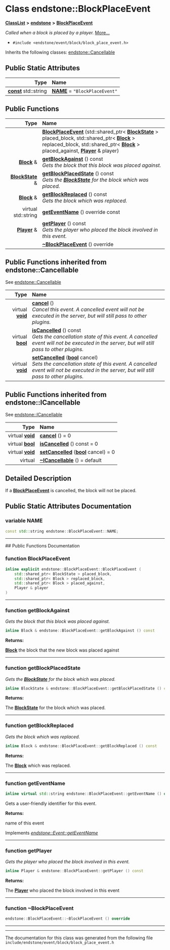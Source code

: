 

# Class endstone::BlockPlaceEvent



[**ClassList**](annotated.md) **>** [**endstone**](namespaceendstone.md) **>** [**BlockPlaceEvent**](classendstone_1_1BlockPlaceEvent.md)



_Called when a block is placed by a player._ [More...](#detailed-description)

* `#include <endstone/event/block/block_place_event.h>`



Inherits the following classes: [endstone::Cancellable](classendstone_1_1Cancellable.md)
































## Public Static Attributes

| Type | Name |
| ---: | :--- |
|  [**const**](classendstone_1_1Vector.md) std::string | [**NAME**](#variable-name)   = `"BlockPlaceEvent"`<br> |










































## Public Functions

| Type | Name |
| ---: | :--- |
|   | [**BlockPlaceEvent**](#function-blockplaceevent) (std::shared\_ptr&lt; [**BlockState**](classendstone_1_1BlockState.md) &gt; placed\_block, std::shared\_ptr&lt; [**Block**](classendstone_1_1Block.md) &gt; replaced\_block, std::shared\_ptr&lt; [**Block**](classendstone_1_1Block.md) &gt; placed\_against, [**Player**](classendstone_1_1Player.md) & player) <br> |
|  [**Block**](classendstone_1_1Block.md) & | [**getBlockAgainst**](#function-getblockagainst) () const<br>_Gets the block that this block was placed against._  |
|  [**BlockState**](classendstone_1_1BlockState.md) & | [**getBlockPlacedState**](#function-getblockplacedstate) () const<br>_Gets the_ [_**BlockState**_](classendstone_1_1BlockState.md) _for the block which was placed._ |
|  [**Block**](classendstone_1_1Block.md) & | [**getBlockReplaced**](#function-getblockreplaced) () const<br>_Gets the block which was replaced._  |
| virtual std::string | [**getEventName**](#function-geteventname) () override const<br> |
|  [**Player**](classendstone_1_1Player.md) & | [**getPlayer**](#function-getplayer) () const<br>_Gets the player who placed the block involved in this event._  |
|   | [**~BlockPlaceEvent**](#function-blockplaceevent) () override<br> |


## Public Functions inherited from endstone::Cancellable

See [endstone::Cancellable](classendstone_1_1Cancellable.md)

| Type | Name |
| ---: | :--- |
| virtual [**void**](classendstone_1_1Vector.md) | [**cancel**](classendstone_1_1Cancellable.md#function-cancel) () <br>_Cancel this event. A cancelled event will not be executed in the server, but will still pass to other plugins._  |
| virtual [**bool**](classendstone_1_1Vector.md) | [**isCancelled**](classendstone_1_1Cancellable.md#function-iscancelled) () const<br>_Gets the cancellation state of this event. A cancelled event will not be executed in the server, but will still pass to other plugins._  |
| virtual [**void**](classendstone_1_1Vector.md) | [**setCancelled**](classendstone_1_1Cancellable.md#function-setcancelled) ([**bool**](classendstone_1_1Vector.md) cancel) <br>_Sets the cancellation state of this event. A cancelled event will not be executed in the server, but will still pass to other plugins._  |


## Public Functions inherited from endstone::ICancellable

See [endstone::ICancellable](classendstone_1_1ICancellable.md)

| Type | Name |
| ---: | :--- |
| virtual [**void**](classendstone_1_1Vector.md) | [**cancel**](classendstone_1_1ICancellable.md#function-cancel) () = 0<br> |
| virtual [**bool**](classendstone_1_1Vector.md) | [**isCancelled**](classendstone_1_1ICancellable.md#function-iscancelled) () const = 0<br> |
| virtual [**void**](classendstone_1_1Vector.md) | [**setCancelled**](classendstone_1_1ICancellable.md#function-setcancelled) ([**bool**](classendstone_1_1Vector.md) cancel) = 0<br> |
| virtual  | [**~ICancellable**](classendstone_1_1ICancellable.md#function-icancellable) () = default<br> |
















































































## Detailed Description


If a [**BlockPlaceEvent**](classendstone_1_1BlockPlaceEvent.md) is cancelled, the block will not be placed. 


    
## Public Static Attributes Documentation




### variable NAME 

```C++
const std::string endstone::BlockPlaceEvent::NAME;
```




<hr>
## Public Functions Documentation




### function BlockPlaceEvent 

```C++
inline explicit endstone::BlockPlaceEvent::BlockPlaceEvent (
    std::shared_ptr< BlockState > placed_block,
    std::shared_ptr< Block > replaced_block,
    std::shared_ptr< Block > placed_against,
    Player & player
) 
```




<hr>



### function getBlockAgainst 

_Gets the block that this block was placed against._ 
```C++
inline Block & endstone::BlockPlaceEvent::getBlockAgainst () const
```





**Returns:**

[**Block**](classendstone_1_1Block.md) the block that the new block was placed against 





        

<hr>



### function getBlockPlacedState 

_Gets the_ [_**BlockState**_](classendstone_1_1BlockState.md) _for the block which was placed._
```C++
inline BlockState & endstone::BlockPlaceEvent::getBlockPlacedState () const
```





**Returns:**

The [**BlockState**](classendstone_1_1BlockState.md) for the block which was placed. 





        

<hr>



### function getBlockReplaced 

_Gets the block which was replaced._ 
```C++
inline Block & endstone::BlockPlaceEvent::getBlockReplaced () const
```





**Returns:**

The [**Block**](classendstone_1_1Block.md) which was replaced. 





        

<hr>



### function getEventName 

```C++
inline virtual std::string endstone::BlockPlaceEvent::getEventName () override const
```



Gets a user-friendly identifier for this event.




**Returns:**

name of this event 





        
Implements [*endstone::Event::getEventName*](classendstone_1_1Event.md#function-geteventname)


<hr>



### function getPlayer 

_Gets the player who placed the block involved in this event._ 
```C++
inline Player & endstone::BlockPlaceEvent::getPlayer () const
```





**Returns:**

The [**Player**](classendstone_1_1Player.md) who placed the block involved in this event 





        

<hr>



### function ~BlockPlaceEvent 

```C++
endstone::BlockPlaceEvent::~BlockPlaceEvent () override
```




<hr>

------------------------------
The documentation for this class was generated from the following file `include/endstone/event/block/block_place_event.h`

